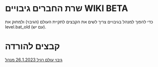 # שרת החברים גיבויים WIKI BETA
כדי להפוך למנהל בגיבויים צריך לשים את הקבצים לתקיית העולם (הגיבוי) ולמחוק את level.bat_old (עם יש).
# קבצים להורדה
[גיבוי עולם רגיל 26.1.2023 מנהל](https://github.com/Ori201/Friends-server-backups/files/12294679/OP.26.1.2023.world.zip)
